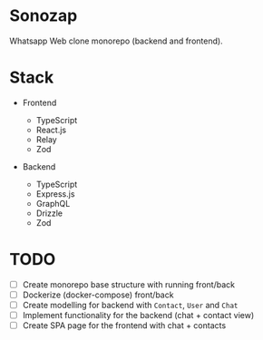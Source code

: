 # Sonozap
Whatsapp Web clone monorepo (backend and frontend).

# Stack

- Frontend
    - TypeScript
    - React.js
    - Relay
    - Zod

- Backend
    - TypeScript
    - Express.js
    - GraphQL
    - Drizzle
    - Zod

# TODO

- [ ] Create monorepo base structure with running front/back
- [ ] Dockerize (docker-compose) front/back
- [ ] Create modelling for backend with `Contact`, `User` and `Chat`
- [ ] Implement functionality for the backend (chat + contact view)
- [ ] Create SPA page for the frontend with chat + contacts
